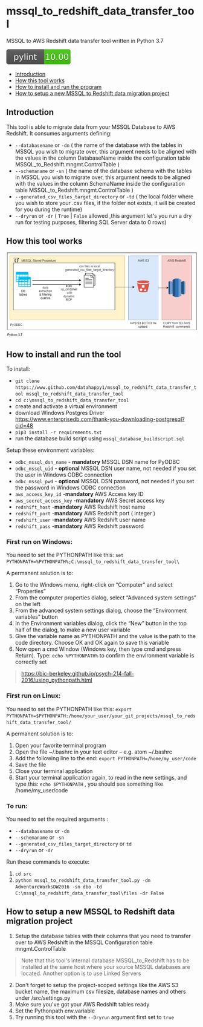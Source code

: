 # mssql_to_redshift_data_transfer_tool
MSSQL to AWS Redshift data transfer tool written in Python 3.7

![](https://github.com/datahappy1/mssql_to_redshift_data_transfer_tool/blob/master/docs/img/rating.svg)

- [Introduction](#introduction)
- [How this tool works](#how-this-tool-works)
- [How to install and run the program](#how-to-install-and-run-the-program)
- [How to setup a new MSSQL to Redshift data migration project](#how-to-setup-a-new-MSSQL-to-Redshift-data-migration-project)


## Introduction
This tool is able to migrate data from your MSSQL Database to AWS Redshift.
It consumes arguments defining: 
- `--databasename` or `-dn` ( the name of the database with the tables in MSSQL you wish to migrate over, this argument needs to be aligned with the values in the column DatabaseName inside the configuration table MSSQL_to_Redshift.mngmt.ControlTable )
- `--schemaname` or `-sn` ( the name of the database schema with the tables in MSSQL you wish to migrate over, this argument needs to be aligned with the values in the column SchemaName inside the configuration table MSSQL_to_Redshift.mngmt.ControlTable )
- `--generated_csv_files_target_directory` or `-td` ( the local folder where you wish to store your .csv files, if the folder not exists, it will be created for you during the runtime)
- `--dryrun` or `-dr` ( `True` | `False` allowed ,this argument let's you run a dry run for testing purposes, filtering SQL Server data to 0 rows)


## How this tool works
![alt text][diagram]

[diagram]: https://github.com/datahappy1/mssql_to_redshift_data_transfer_tool/blob/master/docs/img/diagram.png "How this tool works"


## How to install and run the tool
To install:
- `git clone https://www.github.com/datahappy1/mssql_to_redshift_data_transfer_tool mssql_to_redshift_data_transfer_tool`
- `cd c:\mssql_to_redshift_data_transfer_tool`
- create and activate a virtual environment
- download Windows Postgres Driver https://www.enterprisedb.com/thank-you-downloading-postgresql?cid=48
- `pip3 install -r requirements.txt` 
- run the database build script using `mssql_database_buildscript.sql` 

Setup these environment variables:
- `odbc_mssql_dsn_name` - **mandatory** MSSQL DSN name for PyODBC
- `odbc_mssql_uid` - **optional** MSSQL DSN user name, not needed if you set the user in Windows ODBC connection
- `odbc_mssql_pwd` - **optional** MSSQL DSN password, not needed if you set the password in Windows ODBC connection
- `aws_access_key_id` -**mandatory** AWS Access key ID 
- `aws_secret_access_key` -**mandatory** AWS Secret access key
- `redshift_host` -**mandatory** AWS Redshift host name
- `redshift_port` -**mandatory** AWS Redshift port ( integer )
- `redshift_user` -**mandatory** AWS Redshift user name
- `redshift_pass` -**mandatory** AWS Redshift password


### First run on Windows:

You need to set the PYTHONPATH like this:
`set PYTHONPATH=%PYTHONPATH%;C:\mssql_to_redshift_data_transfer_tool\`

A permanent solution is to:
1) Go to the Windows menu, right-click on “Computer” and select “Properties”
2) From the computer properties dialog, select “Advanced system settings” on the left
3) From the advanced system settings dialog, choose the “Environment variables” button
4) In the Environment variables dialog, click the “New” button in the top half of the dialog, to make a new user variable
5) Give the variable name as PYTHONPATH and the value is the path to the code directory. Choose OK and OK again to save this variable
6) Now open a cmd Window (Windows key, then type cmd and press Return). Type: `echo %PYTHONPATH%` to confirm the environment variable is correctly set
> https://bic-berkeley.github.io/psych-214-fall-2016/using_pythonpath.html 

### First run on Linux:
You need to set the PYTHONPATH like this:
`export PYTHONPATH=$PYTHONPATH:/home/your_user/your_git_projects/mssql_to_redshift_data_transfer_tool/`

A permanent solution is to:
1) Open your favorite terminal program
2) Open the file ~/.bashrc in your text editor – e.g. atom ~/.bashrc
3) Add the following line to the end:
`export PYTHONPATH=/home/my_user/code`
4) Save the file
5) Close your terminal application
6) Start your terminal application again, to read in the new settings, and type this:
`echo $PYTHONPATH` , you should see something like /home/my_user/code

### To run:
You need to set the required arguments :

- `--databasename` or `-dn` 
- `--schemaname` or `-sn` 
- `--generated_csv_files_target_directory` or `td`
- `--dryrun` or `-dr`

Run these commands to execute:
1) `cd src`
2) `python mssql_to_redshift_data_transfer_tool.py -dn AdventureWorksDW2016 -sn dbo -td C:\mssql_to_redshift_data_transfer_tool\files -dr False`


## How to setup a new MSSQL to Redshift data migration project
1) Setup the database tables with their columns that you need to transfer over to AWS Redshift in the MSSQL Configuration table mngmt.ControlTable
> Note that this tool's internal database MSSQL_to_Redshift has to be installed at the same host where your source MSSQL databases are located.
> Another option is to use Linked Servers
2) Don't forget to setup the project-scoped settings like the AWS S3 bucket name, the maximum csv filesize, database names and others under /src/settings.py
3) Make sure you've got your AWS Redshift tables ready
4) Set the Pythonpath env.variable
5) Try running this tool with the `--Dryrun` argument first set to `true`
